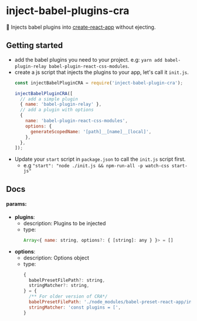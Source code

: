 # inject-babel-plugins-cra
🔧 Injects babel plugins into [create-react-app](https://github.com/facebook/create-react-app) without ejecting.

## Getting started
- add the babel plugins you need to your project. e.g: `yarn add babel-plugin-relay babel-plugin-react-css-modules`.
- create a js script that injects the plugins to your app, let's call it `init.js`.
  ```js
  const injectBabelPluginCRA = require('inject-babel-plugin-cra');
  
  injectBabelPluginCRA([
    // add a simple plugin
    { name: 'babel-plugin-relay' },
    // add a plugin with options
    {
      name: 'babel-plugin-react-css-modules',
      options: {
        generateScopedName: '[path]__[name]__[local]',
      },
    },
  ]);
  ```
- Update your `start` script in `package.json` to call the `init.js` script first.
  - e.g `"start": "node ./init.js && npm-run-all -p watch-css start-js"`

## Docs

#### params:
- **plugins**:
  - description: Plugins to be injected
  - type: 
     ```js
     Array<{ name: string, options?: { [string]: any } }> = []
     ```
- **options**: 
  - description: Options object
  - type:
    ```js
    {
      babelPresetFilePath?: string,
      stringMatcher?: string,
    } = {
      /** For older version of CRA*/
      babelPresetFilePath: './node_modules/babel-preset-react-app/index.js',
      stringMatcher: 'const plugins = [',
    }
    ```
